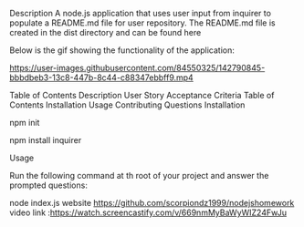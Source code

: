 Description
A node.js application that uses user input from inquirer to populate a README.md file for user repository. The README.md file is created in the dist directory and can be found here

 Below is the gif showing the functionality of the application:


https://user-images.githubusercontent.com/84550325/142790845-bbbdbeb3-13c8-447b-8c44-c88347ebbff9.mp4

Table of Contents
Description
User Story
Acceptance Criteria
Table of Contents
Installation
Usage
Contributing
Questions
Installation


npm init

npm install inquirer

Usage


Run the following command at th root of your project and answer the prompted questions:

node index.js
website https://github.com/scorpiondz1999/nodejshomework
video link :https://watch.screencastify.com/v/669nmMyBaWyWIZ24FwJu
